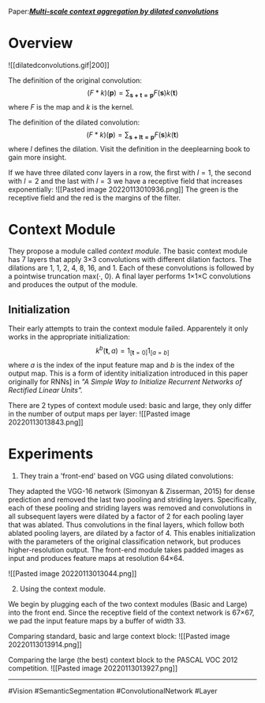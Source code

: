 Paper:[***Multi-scale context aggregation by dilated convolutions***](https://arxiv.org/pdf/1511.07122.pdf)


# Overview
![[dilatedconvolutions.gif|200]]

The definition of the original convolution:
$$\begin{equation}
(F * k)(\mathbf{p}) = \sum_{\mathbf{s+t=p}}F(\mathbf{s})k(\mathbf{t})
\end{equation}$$
where $F$ is the map and $k$ is the kernel.

The definition of the dilated convolution:
$$\begin{equation}
(F * k)(\mathbf{p}) = \sum_{\mathbf{s+lt=p}}F(\mathbf{s})k(\mathbf{t})
\end{equation}$$
where $l$ defines the dilation. 
Visit the definition in the deeplearning book to gain more insight.

If we have three dilated conv layers in a row, the first with $l=1$, the second with $l=2$ and the last with $l=3$ we have a receptive field that increases exponentially:
![[Pasted image 20220113010936.png]]
The green is the receptive field and the red is the margins of the filter.


# Context Module
They propose a module called *context module*. The basic context module has 7 layers that apply 3×3 convolutions with different dilation factors. The dilations are 1, 1, 2, 4, 8, 16, and 1. Each of these convolutions is followed by a pointwise truncation max(·, 0). A final layer performs 1×1×C convolutions and produces the output of the module.

## Initialization
Their early attempts to train the context module failed. Apparentely it only works in the appropriate initialization:
$$\begin{equation}
k^b(\mathbf{t},a) = 1_[\mathbf{t}=0]1_[a=b]
\end{equation}$$
where $a$ is the index of the input feature map and $b$ is the index of the output map. This is a form of identity initialization introduced in this paper originally for RNNs] in *"A Simple Way to Initialize Recurrent Networks of Rectified Linear Units".*

There are 2 types of context module used: basic and large, they only differ in the number of output maps per layer:
![[Pasted image 20220113013843.png]]

# Experiments
1. They train a 'front-end' based on VGG using dilated convolutions:

They adapted the VGG-16 network (Simonyan & Zisserman, 2015) for dense prediction and removed the last two pooling and striding layers. Specifically, each of these pooling and striding layers was removed and convolutions in all subsequent layers were dilated by a factor of 2 for each pooling layer that was ablated. Thus convolutions in the final layers, which follow both ablated pooling layers, are dilated by a factor of 4. This enables initialization with the parameters of the original classification network, but produces higher-resolution output. The front-end module takes padded images as input and produces feature maps at resolution 64×64.

![[Pasted image 20220113013044.png]]


2. Using the context module.

We begin by plugging each of the two context modules (Basic and Large) into the front end. Since the receptive field of the context network is 67×67, we pad the input feature maps by a buffer of width 33.


Comparing standard, basic and large context block:
![[Pasted image 20220113013914.png]]

Comparing the large (the best) context block to the PASCAL VOC 2012 competition.
![[Pasted image 20220113013927.png]]



___
#Vision #SemanticSegmentation #ConvolutionalNetwork #Layer 